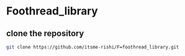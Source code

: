 # Foothread_library

## clone the repository
```bash 
git clone https://github.com/itsme-rishi/F=foothread_library.git
```
